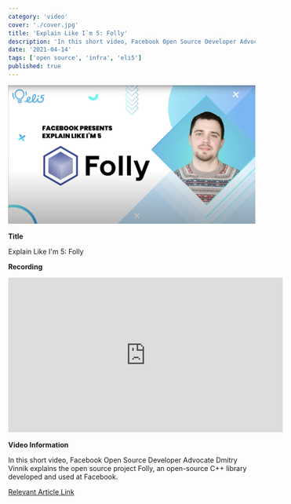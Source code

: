 ```yaml
---
category: 'video'
cover: './cover.jpg'
title: 'Explain Like I`m 5: Folly'
description: 'In this short video, Facebook Open Source Developer Advocate Dmitry Vinnik explains the open source project Folly, an open-source C++ library developed and used at Facebook.'
date: '2021-04-14'
tags: ['open source', 'infra', 'eli5']
published: true
---
```

![cover](./cover.jpg)

**Title**

Explain Like I'm 5: Folly

**Recording**

<iframe width="560" height="315" src="https://www.youtube.com/embed/Wr_IfOICYSs" title="YouTube video player" frameborder="0" allow="accelerometer; autoplay; clipboard-write; encrypted-media; gyroscope; picture-in-picture" allowfullscreen></iframe>

<br>

**Video Information**

In this short video, Facebook Open Source Developer Advocate Dmitry Vinnik explains the open source project Folly, an open-source C++ library developed and used at Facebook. 

[Relevant Article Link]()